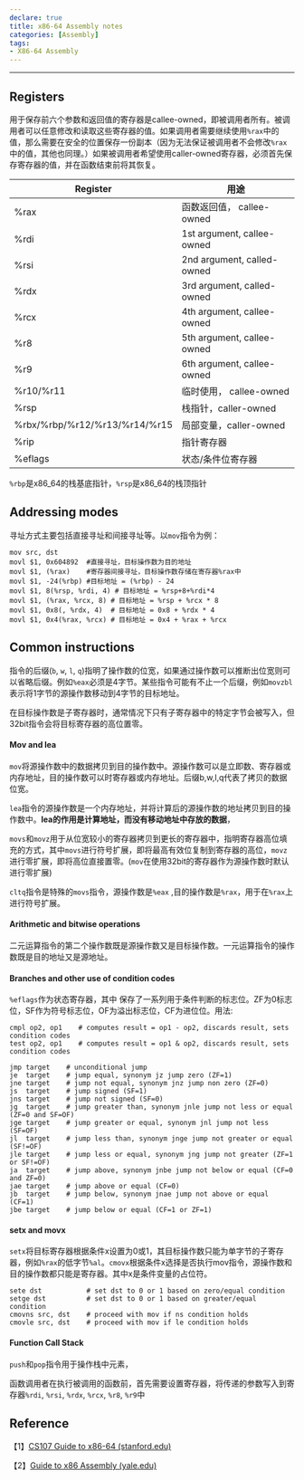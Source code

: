 ```yaml
---
declare: true
title: x86-64 Assembly notes
categories: [Assembly]
tags:
- X86-64 Assembly 
---
```


---

## Registers

用于保存前六个参数和返回值的寄存器是callee-owned，即被调用者所有。被调用者可以任意修改和读取这些寄存器的值。如果调用者需要继续使用`%rax`中的值，那么需要在安全的位置保存一份副本（因为无法保证被调用者不会修改`%rax`中的值，其他也同理。）如果被调用者希望使用caller-owned寄存器，必须首先保存寄存器的值，并在函数结束前将其恢复。

| Register                      | 用途                       |
| ----------------------------- | -------------------------- |
| %rax                          | 函数返回值， callee-owned  |
| %rdi                          | 1st argument, callee-owned |
| %rsi                          | 2nd argument, called-owned |
| %rdx                          | 3rd argument, called-owned |
| %rcx                          | 4th argument, callee-owned |
| %r8                           | 5th argument, callee-owned |
| %r9                           | 6th argument, callee-owned |
| %r10/%r11                     | 临时使用， callee-owned    |
| %rsp                          | 栈指针，caller-owned       |
| %rbx/%rbp/%r12/%r13/%r14/%r15 | 局部变量，caller-owned     |
| %rip                          | 指针寄存器                 |
| %eflags                       | 状态/条件位寄存器          |

`%rbp`是x86_64的栈基底指针，`%rsp`是x86_64的栈顶指针

## Addressing modes

寻址方式主要包括直接寻址和间接寻址等。以`mov`指令为例：

```assembly
mov src, dst
movl $1, 0x604892  #直接寻址，目标操作数为目的地址
movl $1, (%rax)	   #寄存器间接寻址，目标操作数存储在寄存器%rax中
movl $1, -24(%rbp) #目标地址 = (%rbp) - 24
movl $1, 8(%rsp, %rdi, 4) # 目标地址 = %rsp+8+%rdi*4
movl $1, (%rax, %rcx, 8) # 目标地址 = %rsp + %rcx * 8
movl $1, 0x8(, %rdx, 4)  # 目标地址 = 0x8 + %rdx * 4
movl $1, 0x4(%rax, %rcx) # 目标地址 = 0x4 + %rax + %rcx
```

## Common instructions

指令的后缀(`b`, `w`, `l`, `q`)指明了操作数的位宽，如果通过操作数可以推断出位宽则可以省略后缀。例如`%eax`必须是4字节。某些指令可能有不止一个后缀，例如`movzbl`表示将1字节的源操作数移动到4字节的目标地址。

在目标操作数是子寄存器时，通常情况下只有子寄存器中的特定字节会被写入，但32bit指令会将目标寄存器的高位置零。

#### Mov and lea

`mov`将源操作数中的数据拷贝到目的操作数中。源操作数可以是立即数、寄存器或内存地址，目的操作数可以时寄存器或内存地址。后缀b,w,l,q代表了拷贝的数据位宽。

`lea`指令的源操作数是一个内存地址，并将计算后的源操作数的地址拷贝到目的操作数中。**lea的作用是计算地址，而没有移动地址中存放的数据**，

`movs`和`movz`用于从位宽较小的寄存器拷贝到更长的寄存器中，指明寄存器高位填充的方式，其中`movs`进行符号扩展，即将最高有效位复制到寄存器的高位，`movz`进行零扩展，即将高位直接置零。(`mov`在使用32bit的寄存器作为源操作数时默认进行零扩展)

`cltq`指令是特殊的`movs`指令，源操作数是`%eax` ,目的操作数是`%rax`，用于在`%rax`上进行符号扩展。

#### Arithmetic and bitwise operations

二元运算指令的第二个操作数既是源操作数又是目标操作数。一元运算指令的操作数既是目的地址又是源地址。

#### Branches and other use of condition codes

`%eflags`作为状态寄存器，其中 保存了一系列用于条件判断的标志位。ZF为0标志位，SF作为符号标志位，OF为溢出标志位，CF为进位位。用法:

```assembly
cmpl op2, op1    # computes result = op1 - op2, discards result, sets condition codes
test op2, op1    # computes result = op1 & op2, discards result, sets condition codes

jmp target    # unconditional jump
je  target    # jump equal, synonym jz jump zero (ZF=1)
jne target    # jump not equal, synonym jnz jump non zero (ZF=0)
js  target    # jump signed (SF=1)
jns target    # jump not signed (SF=0)
jg  target    # jump greater than, synonym jnle jump not less or equal (ZF=0 and SF=OF)
jge target    # jump greater or equal, synonym jnl jump not less (SF=OF)
jl  target    # jump less than, synonym jnge jump not greater or equal (SF!=OF)
jle target    # jump less or equal, synonym jng jump not greater (ZF=1 or SF!=OF)
ja  target    # jump above, synonym jnbe jump not below or equal (CF=0 and ZF=0)
jae target    # jump above or equal (CF=0)
jb  target    # jump below, synonym jnae jump not above or equal (CF=1)
jbe target    # jump below or equal (CF=1 or ZF=1)
```

#### setx and movx

`setx`将目标寄存器根据条件x设置为0或1，其目标操作数只能为单字节的子寄存器，例如`%rax`的低字节`%al`。`cmovx`根据条件x选择是否执行mov指令，源操作数和目的操作数都只能是寄存器。其中x是条件变量的占位符。

```assembly
sete dst           # set dst to 0 or 1 based on zero/equal condition
setge dst          # set dst to 0 or 1 based on greater/equal condition
cmovns src, dst    # proceed with mov if ns condition holds
cmovle src, dst    # proceed with mov if le condition holds
```

#### Function Call Stack

`push`和`pop`指令用于操作栈中元素，

函数调用者在执行被调用的函数前，首先需要设置寄存器，将传递的参数写入到寄存器`%rdi`, `%rsi`, `%rdx`, `%rcx`, `%r8`, `%r9`中

## Reference

【1】[CS107 Guide to x86-64 (stanford.edu)](https://web.stanford.edu/class/cs107/guide/x86-64.html)

【2】[Guide to x86 Assembly (yale.edu)](https://flint.cs.yale.edu/cs421/papers/x86-asm/asm.html)